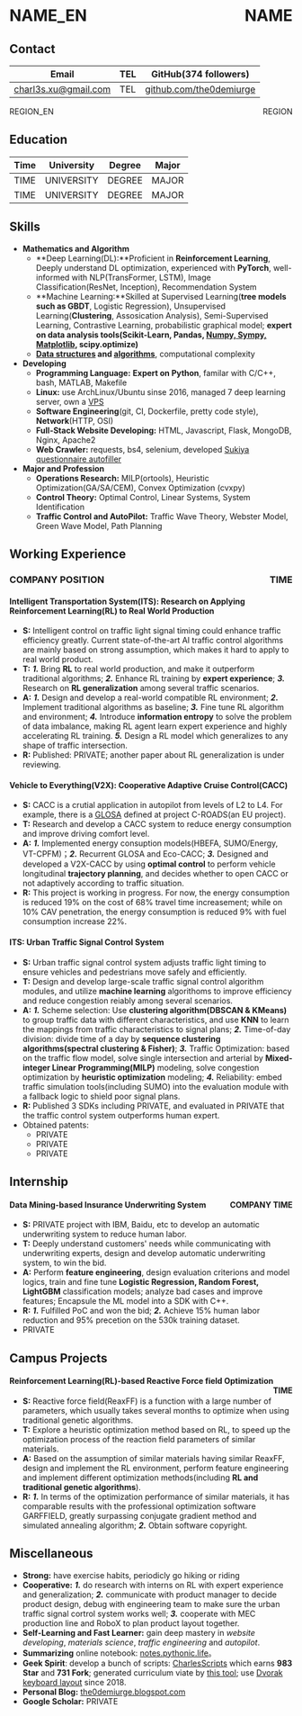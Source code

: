 # NAME_EN <span style="float:right;">NAME</span>

## Contact

| Email | TEL | GitHub(374 followers) |
| ---- | ---- | ---- |
| [charl3s.xu@gmail.com](mailto:charl3s.xu@gmail.com) | TEL | [github.com/the0demiurge](https://github.com/the0demiurge/) |

REGION_EN <span style="float:right;">REGION</span>

## Education

| Time | University | Degree | Major |
| ---- | ---- | ---- | ---- |
| TIME | UNIVERSITY | DEGREE | MAJOR |
| TIME | UNIVERSITY | DEGREE | MAJOR |

## Skills

- **Mathematics and Algorithm**
  - **Deep Learning(DL):**Proficient in **Reinforcement Learning**, Deeply understand DL optimization, experienced with **PyTorch**, well-informed with NLP(TransFormer, LSTM), Image Classification(ResNet, Inception), Recommendation System
  - **Machine Learning:**Skilled at Supervised Learning(**tree models such as GBDT**, Logistic Regression), Unsupervised Learning(**Clustering**, Assosication Analysis), Semi-Supervised Learning, Contrastive Learning, probabilistic graphical model; **expert on data analysis tools(Scikit-Learn, Pandas, [Numpy, Sympy, Matplotlib](https://github.com/the0demiurge/pyMATLABstyle), scipy.optimize)**
  - **[Data structures](https://github.com/the0demiurge/DataStructureRepr) and [algorithms](https://notes.pythonic.life/A1-Computer_Science/Algorithm/Calculator_AST.py.html)**, computational complexity
- **Developing**
  - **Programming Language:** **Expert on Python**, familar with C/C++, bash, MATLAB, Makefile
  - **Linux:** use ArchLinux/Ubuntu sinse 2016, managed 7 deep learning server, own a [VPS](https://dvorak.science/)
  - **Software Engineering**(git, CI, Dockerfile, pretty code style), **Network**(HTTP, OSI)
  - **Full-Stack Website Developing:** HTML, Javascript, Flask, MongoDB, Nginx, Apache2
  - **Web Crawler:** requests, bs4, selenium, developed [Sukiya questionnaire autofiller](https://sukiya.dvorak.science/)
- **Major and Profession**
  - **Operations Research:** MILP(ortools), Heuristic Optimization(GA/SA/CEM), Convex Optimization (cvxpy)
  - **Control Theory:** Optimal Control, Linear Systems, System Identification
  - **Traffic Control and AutoPilot:** Traffic Wave Theory, Webster Model, Green Wave Model, Path Planning

## Working Experience

### COMPANY POSITION <span style="float:right;">TIME</span>

#### Intelligent Transportation System(ITS): Research on Applying Reinforcement Learning(RL) to Real World Production

- **S:** Intelligent control on traffic light signal timing could enhance traffic efficiency greatly. Current state-of-the-art AI traffic control algorithms are mainly based on strong assumption, which makes it hard to apply to real world product.
- **T:** ***1.*** Bring **RL** to real world production, and make it outperform traditional algorithms; ***2.*** Enhance RL training by **expert experience**; ***3.*** Research on **RL generalization** among several traffic scenarios.
- **A:** ***1.*** Design and develop a real-world compatible RL environment; ***2.*** Implement traditional algorithms as baseline; ***3.*** Fine tune RL algorithm and environment; ***4.*** Introduce **information entropy** to solve the problem of data imbalance, making RL agent learn expert experience and highly accelerating RL training. ***5.*** Design a RL model which generalizes to any shape of traffic intersection.
- **R:** Published: PRIVATE; another paper about RL generalization is under reviewing.

#### Vehicle to Everything(V2X): Cooperative Adaptive Cruise Control(CACC)

- **S:** CACC is a crutial application in autopilot from levels of L2 to L4. For example, there is a [GLOSA](https://www.c-roads-germany.de/english/c-its-services/glosa/) defined at project C-ROADS(an EU project).
- **T:** Research and develop a CACC system to reduce energy consumption and improve driving comfort level.
- **A:** ***1.*** Implemented energy consuption models(HBEFA, SUMO/Energy, VT-CPFM)；***2.*** Recurrent GLOSA and Eco-CACC; ***3.*** Designed and developed a V2X-CACC by using **optimal control** to perform vehicle longitudinal **trajectory planning**, and decides whether to open CACC or not adaptively according to traffic situation.
- **R:** This project is working in progress. For now, the energy consumption is reduced 19% on the cost of 68% travel time increasement; while on 10% CAV penetration, the energy consumption is reduced 9% with fuel consumption increase 22%.

#### ITS: Urban Traffic Signal Control System

- **S:** Urban traffic signal control system adjusts traffic light timing to ensure vehicles and pedestrians move safely and efficiently.
- **T:** Design and develop large-scale traffic signal control algorithm modules, and utilize **machine learning** algorithoms to improve efficiency and reduce congestion reiably among several scenarios.
- **A:** ***1.*** Scheme selection: Use **clustering algorithm(DBSCAN & KMeans)** to group traffic data with different characteristics, and use **KNN** to learn the mappings from traffic characteristics to signal plans; ***2.*** Time-of-day division: divide time of a day by **sequence clustering algorithms(spectral clustering & Fisher)**; ***3.*** Traffic Optimization: based on the traffic flow model, solve single intersection and arterial by **Mixed-integer Linear Programming(MILP)** modeling, solve congestion optimization by **heuristic optimization** modeling; ***4.*** Reliability: embed traffic simulation tools(including SUMO) into the evaluation module with a fallback logic to shield poor signal plans.
- **R:** Published 3 SDKs including PRIVATE, and evaluated in PRIVATE that the traffic control system outperforms human expert.
- Obtained patents:
  - PRIVATE
  - PRIVATE
  - PRIVATE

## Internship

#### Data Mining-based Insurance Underwriting System<span style="float:right;">COMPANY TIME</span>

- **S:** PRIVATE project with IBM, Baidu, etc to develop an automatic underwriting system to reduce human labor.
- **T:** Deeply understand customers' needs while communicating with underwriting experts, design and develop automatic underwriting system, to win the bid.
- **A:** Perform **feature engineering**, design evaluation criterions and model logics, train and fine tune **Logistic Regression, Random Forest, LightGBM** classification models; analyze bad cases and improve features; Encapsule the ML model into a SDK with C++.
- **R:** ***1.*** Fulfilled PoC and won the bid; ***2.*** Achieve 15% human labor reduction and 95% precetion on the 530k training dataset.
- PRIVATE

## Campus Projects

#### Reinforcement Learning(RL)-based Reactive Force field Optimization<span style="float:right;">TIME</span>

- **S:** Reactive force field(ReaxFF) is a function with a large number of parameters, which usually takes several months to optimize when using traditional genetic algorithms.
- **T:** Explore a heuristic optimization method based on RL, to speed up the optimization process of the reaction field parameters of similar materials.
- **A:** Based on the assumption of similar materials having similar ReaxFF, design and implement the RL environment, perform feature engineering and implement different optimization methods(including **RL and traditional genetic algorithms**).
- **R:** ***1.*** In terms of the optimization performance of similar materials, it has comparable results with the professional optimization software GARFFIELD, greatly surpassing conjugate gradient method and simulated annealing algorithm; ***2.*** Obtain software copyright.

## Miscellaneous

- **Strong:** have exercise habits, periodicly go hiking or riding
- **Cooperative:** ***1.*** do research with interns on RL with expert experience and generalization; ***2.*** communicate with product manager to decide product design, debug with engineering team to make sure the urban traffic signal cortrol system works well; ***3.*** cooperate with MEC production line and RoboX to plan product layout together.
- **Self-Learning and Fast Learner:** gain deep mastery in *website developing*, *materials science*, *traffic engineering* and *autopilot*.
- **Summarizing** online notebook: [notes.pythonic.life](https://notes.pythonic.life)。
- **Geek Spirit**: develop a bunch of scripts: [CharlesScripts](https://github.com/the0demiurge/CharlesScripts) which earns **983 Star** and **731 Fork**; generated curriculum viate by [this tool](https://notes.pythonic.life/B1-Management/HumanResource/Curriculum_Vitae/); use [Dvorak keyboard layout](https://the0demiurge.blogspot.com/2018/11/ergodox.html) since 2018.
- **Personal Blog:** [the0demiurge.blogspot.com](https://the0demiurge.blogspot.com/)
- **Google Scholar:** PRIVATE

